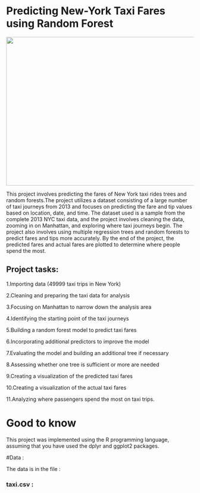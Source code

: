 # Predicting New-York Taxi Fares using Random Forest 

<p align="center">
    <img src="https://user-images.githubusercontent.com/48359677/236162555-45e5a078-4d69-4357-8d43-4ecac94ee3e2.jpg" width='900' height="400"/>
</p>

This project involves predicting the fares of New York taxi rides trees and random forests.The project utilizes a dataset consisting of a large number of taxi journeys from 2013 and focuses on predicting the fare and tip values based on location, date, and time. The dataset used is a sample from the complete 2013 NYC taxi data, and the project involves cleaning the data, zooming in on Manhattan, and exploring where taxi journeys begin. The project also involves using multiple regression trees and random forests to predict fares and tips more accurately. By the end of the project, the predicted fares and actual fares are plotted to determine where people spend the most.

## Project tasks:

1.Importing data (49999 taxi trips in New York)

2.Cleaning and preparing the taxi data for analysis

3.Focusing on Manhattan to narrow down the analysis area

4.Identifying the starting point of the taxi journeys

5.Building a random forest model to predict taxi fares

6.Incorporating additional predictors to improve the model

7.Evaluating the model and building an additional tree if necessary

8.Assessing whether one tree is sufficient or more are needed

9.Creating a visualization of the predicted taxi fares

10.Creating a visualization of the actual taxi fares

11.Analyzing where passengers spend the most on taxi trips.

# Good to know
This project was implemented using the R programming language, assuming that you have used the dplyr and ggplot2 packages.

#Data :

The data is in the file :

### taxi.csv :                                                                                                                                                                        
###
